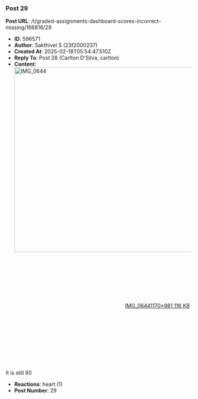 ### Post 29
**Post URL**: /t/graded-assignments-dashboard-scores-incorrect-missing/166816/29
- **ID**: 596571
- **Author**: Sakthivel S (23f2000237)
- **Created At**: 2025-02-18T05:54:47.510Z
- **Reply To**: Post 28 (Carlton D'Silva, carlton)
- **Content**:  
  <div class="lightbox-wrapper"><a class="lightbox" href="https://europe1.discourse-cdn.com/flex013/uploads/iitm/original/3X/4/2/42c1b5706d21fa2618b549c95ad94c267dec6393.jpeg" data-download-href="/uploads/short-url/9wywZuoRQsN0BInNPHnQVHPOmEb.jpeg?dl=1" title="IMG_0644" rel="noopener nofollow ugc"><img src="https://europe1.discourse-cdn.com/flex013/uploads/iitm/optimized/3X/4/2/42c1b5706d21fa2618b549c95ad94c267dec6393_2_596x499.jpeg" alt="IMG_0644" data-base62-sha1="9wywZuoRQsN0BInNPHnQVHPOmEb" width="596" height="499" srcset="https://europe1.discourse-cdn.com/flex013/uploads/iitm/optimized/3X/4/2/42c1b5706d21fa2618b549c95ad94c267dec6393_2_596x499.jpeg, https://europe1.discourse-cdn.com/flex013/uploads/iitm/optimized/3X/4/2/42c1b5706d21fa2618b549c95ad94c267dec6393_2_894x748.jpeg 1.5x, https://europe1.discourse-cdn.com/flex013/uploads/iitm/original/3X/4/2/42c1b5706d21fa2618b549c95ad94c267dec6393.jpeg 2x" data-dominant-color="A28989"><div class="meta"><svg class="fa d-icon d-icon-far-image svg-icon" aria-hidden="true"><use href="#far-image"></use></svg><span class="filename">IMG_0644</span><span class="informations">1170×981 116 KB</span><svg class="fa d-icon d-icon-discourse-expand svg-icon" aria-hidden="true"><use href="#discourse-expand"></use></svg></div></a></div>
It is still 80
- **Reactions**: heart (1)
- **Post Number**: 29

